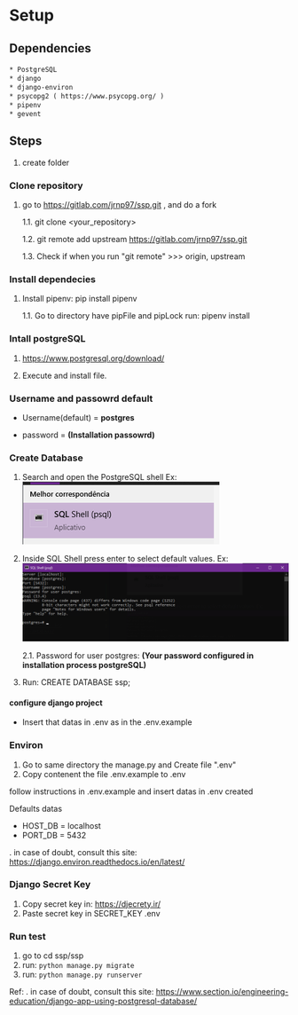 # Setup

## Dependencies
    * PostgreSQL
    * django
    * django-environ
    * psycopg2 ( https://www.psycopg.org/ )
    * pipenv
    * gevent
## Steps
1. create folder

### Clone repository
1. go to https://gitlab.com/jrnp97/ssp.git , and do a fork

    1.1. git clone <your_repository>

    1.2. git remote add upstream https://gitlab.com/jrnp97/ssp.git

    1.3. Check if when you run "git remote" >>> origin, upstream

### Install dependecies
1. Install pipenv: pip install pipenv

    1.1. Go to directory have pipFile and pipLock run: pipenv install

### Intall postgreSQL
1. https://www.postgresql.org/download/

2. Execute and install file.

### Username and passowrd default
* Username(default) = **postgres** 

* password = **(Installation passowrd)**

### Create Database
1. Search and open the PostgreSQL shell Ex: ![alt-text](./img/sqlshell.png)

2. Inside SQL Shell press enter to select default values. Ex: ![alt-text](./img/inside_sqlshell.png)

    2.1. Password for user postgres: **(Your password configured in installation process postgreSQL)**

3. Run: CREATE DATABASE ssp;

#### configure django project
* Insert that datas in .env as in the .env.example

### Environ
1. Go to same directory the manage.py and Create file ".env"
2. Copy contenent the file .env.example to .env

follow instructions in .env.example and insert datas in .env created

Defaults datas
* HOST_DB = localhost
* PORT_DB = 5432

. in case of doubt, consult this site: https://django.environ.readthedocs.io/en/latest/


### Django Secret Key
1. Copy secret key in: https://djecrety.ir/
2. Paste secret key in SECRET_KEY .env

### Run test
1. go to cd ssp/ssp
2. run: `python manage.py migrate`
3. run: `python manage.py runserver`

Ref:
. in case of doubt, consult this site: https://www.section.io/engineering-education/django-app-using-postgresql-database/

